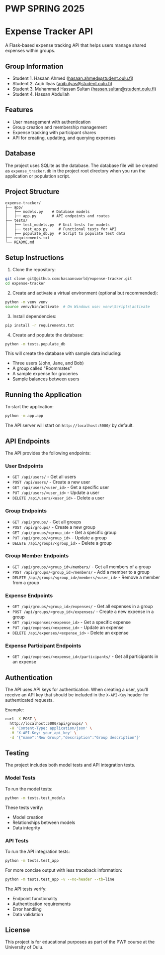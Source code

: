 # PWP SPRING 2025
# Expense Tracker API

A Flask-based expense tracking API that helps users manage shared expenses within groups.

## Group Information

- Student 1. Hasaan Ahmed (hasaan.ahmed@student.oulu.fi)
- Student 2. Aqib Ilyas (aqib.ilyas@student.oulu.fi)
- Student 3. Muhammad Hassan Sultan (hassan.sultan@student.oulu.fi)
- Student 4. Hassan Abdullah

## Features

- User management with authentication
- Group creation and membership management
- Expense tracking with participant shares
- API for creating, updating, and querying expenses

## Database

The project uses SQLite as the database. The database file will be created as `expense_tracker.db` in the project root directory when you run the application or population script.

## Project Structure

```
expense-tracker/
├── app/
│   ├── models.py    # Database models
│   ├── app.py       # API endpoints and routes
├── tests/
│   ├── test_models.py  # Unit tests for models
│   ├── test_app.py     # Functional tests for API
│   ├── populate_db.py  # Script to populate test data
├── requirements.txt
└── README.md
```

## Setup Instructions

1. Clone the repository:

```bash
git clone git@github.com:hasaansworld/expense-tracker.git
cd expense-tracker
```

2. Create and activate a virtual environment (optional but recommended):

```bash
python -m venv venv
source venv/bin/activate  # On Windows use: venv\Scripts\activate
```

3. Install dependencies:

```bash
pip install -r requirements.txt
```

4. Create and populate the database:

```bash
python -m tests.populate_db
```

This will create the database with sample data including:
- Three users (John, Jane, and Bob)
- A group called "Roommates"
- A sample expense for groceries
- Sample balances between users

## Running the Application

To start the application:

```bash
python -m app.app
```

The API server will start on `http://localhost:5000/` by default.

## API Endpoints

The API provides the following endpoints:

### User Endpoints
- `GET /api/users/` - Get all users
- `POST /api/users/` - Create a new user
- `GET /api/users/<user_id>` - Get a specific user
- `PUT /api/users/<user_id>` - Update a user
- `DELETE /api/users/<user_id>` - Delete a user

### Group Endpoints
- `GET /api/groups/` - Get all groups
- `POST /api/groups/` - Create a new group
- `GET /api/groups/<group_id>` - Get a specific group
- `PUT /api/groups/<group_id>` - Update a group
- `DELETE /api/groups/<group_id>` - Delete a group

### Group Member Endpoints
- `GET /api/groups/<group_id>/members/` - Get all members of a group
- `POST /api/groups/<group_id>/members/` - Add a member to a group
- `DELETE /api/groups/<group_id>/members/<user_id>` - Remove a member from a group

### Expense Endpoints
- `GET /api/groups/<group_id>/expenses/` - Get all expenses in a group
- `POST /api/groups/<group_id>/expenses/` - Create a new expense in a group
- `GET /api/expenses/<expense_id>` - Get a specific expense
- `PUT /api/expenses/<expense_id>` - Update an expense
- `DELETE /api/expenses/<expense_id>` - Delete an expense

### Expense Participant Endpoints
- `GET /api/expenses/<expense_id>/participants/` - Get all participants in an expense

## Authentication

The API uses API keys for authentication. When creating a user, you'll receive an API key that should be included in the `X-API-Key` header for authenticated requests.

Example:
```bash
curl -X POST \
  http://localhost:5000/api/groups/ \
  -H 'Content-Type: application/json' \
  -H 'X-API-Key: your_api_key' \
  -d '{"name":"New Group","description":"Group description"}'
```

## Testing

The project includes both model tests and API integration tests.

### Model Tests

To run the model tests:

```bash
python -m tests.test_models
```

These tests verify:
- Model creation
- Relationships between models
- Data integrity

### API Tests

To run the API integration tests:

```bash
python -m tests.test_app
```

For more concise output with less traceback information:

```bash
python -m tests.test_app -v --no-header --tb=line
```

The API tests verify:
- Endpoint functionality
- Authentication requirements
- Error handling
- Data validation


## License

This project is for educational purposes as part of the PWP course at the University of Oulu.
